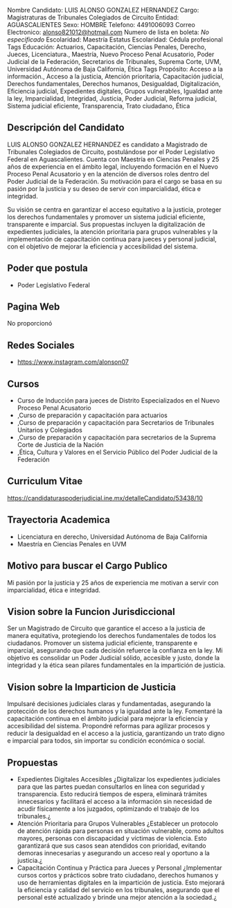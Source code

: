 Nombre Candidato: LUIS ALONSO GONZALEZ HERNANDEZ
Cargo: Magistraturas de Tribunales Colegiados de Circuito
Entidad: AGUASCALIENTES
Sexo: HOMBRE
Telefono: 4491006093
Correo Electronico: alonso821012@hotmail.com
Numero de lista en boleta: *No especificado*
Escolaridad: Maestría
Estatus Escolaridad: Cédula profesional
Tags Educación: Actuarios, Capacitación, Ciencias Penales, Derecho, Jueces, Licenciatura., Maestría, Nuevo Proceso Penal Acusatorio, Poder Judicial de la Federación, Secretarios de Tribunales, Suprema Corte, UVM, Universidad Autónoma de Baja California, Ética
Tags Propósito: Acceso a la información., Acceso a la justicia, Atención prioritaria, Capacitación judicial, Derechos fundamentales, Derechos humanos, Desigualdad, Digitalización, Eficiencia judicial, Expedientes digitales, Grupos vulnerables, Igualdad ante la ley, Imparcialidad, Integridad, Justicia, Poder Judicial, Reforma judicial, Sistema judicial eficiente, Transparencia, Trato ciudadano, Ética


## Descripción del Candidato 

LUIS ALONSO GONZALEZ HERNANDEZ es candidato a Magistrado de Tribunales Colegiados de Circuito, postulándose por el Poder Legislativo Federal en Aguascalientes. Cuenta con Maestría en Ciencias Penales y 25 años de experiencia en el ámbito legal, incluyendo formación en el Nuevo Proceso Penal Acusatorio y en la atención de diversos roles dentro del Poder Judicial de la Federación. Su motivación para el cargo se basa en su pasión por la justicia y su deseo de servir con imparcialidad, ética e integridad.

Su visión se centra en garantizar el acceso equitativo a la justicia, proteger los derechos fundamentales y promover un sistema judicial eficiente, transparente e imparcial. Sus propuestas incluyen la digitalización de expedientes judiciales, la atención prioritaria para grupos vulnerables y la implementación de capacitación continua para jueces y personal judicial, con el objetivo de mejorar la eficiencia y accesibilidad del sistema.


## Poder que postula

- Poder Legislativo Federal


## Pagina Web

No proporcionó


## Redes Sociales

- https://www.instagram.com/alonson07


## Cursos

- Curso de Inducción para jueces de Distrito Especializados en el Nuevo Proceso Penal Acusatorio
- ,Curso de preparación y capacitación para actuarios
- ,Curso de preparación y capacitación para Secretarios de Tribunales Unitarios y Colegiados
- ,Curso de preparación y capacitación para secretarios de la Suprema Corte de Justicia de la Nación
- ,Ética, Cultura y Valores en el Servicio Público del Poder Judicial de la Federación


## Curriculum Vitae

https://candidaturaspoderjudicial.ine.mx/detalleCandidato/53438/10


## Trayectoria Academica

- Licenciatura en derecho, Universidad Autónoma de Baja California
- Maestría en Ciencias Penales en UVM


## Motivo para buscar el Cargo Publico

Mi pasión por la justicia y 25 años de experiencia me motivan a servir con imparcialidad, ética e integridad.


## Vision sobre la Funcion Jurisdiccional

Ser un Magistrado de Circuito que garantice el acceso a la justicia de manera equitativa, protegiendo los derechos fundamentales de todos los ciudadanos. Promover un sistema judicial eficiente, transparente e imparcial, asegurando que cada decisión refuerce la confianza en la ley. Mi objetivo es consolidar un Poder Judicial sólido, accesible y justo, donde la integridad y la ética sean pilares fundamentales en la impartición de justicia.


## Vision sobre la Imparticion de Justicia

Impulsaré decisiones judiciales claras y fundamentadas, asegurando la protección de los derechos humanos y la igualdad ante la ley. Fomentaré la capacitación continua en el ámbito judicial para mejorar la eficiencia y accesibilidad del sistema. Propondré reformas para agilizar procesos y reducir la desigualdad en el acceso a la justicia, garantizando un trato digno e imparcial para todos, sin importar su condición económica o social.


## Propuestas

- Expedientes Digitales Accesibles ¿Digitalizar los expedientes judiciales para que las partes puedan consultarlos en línea con seguridad y transparencia. Esto reducirá tiempos de espera, eliminará trámites innecesarios y facilitará el acceso a la información sin necesidad de acudir físicamente a los juzgados, optimizando el trabajo de los tribunales.¿
- Atención Prioritaria para Grupos Vulnerables ¿Establecer un protocolo de atención rápida para personas en situación vulnerable, como adultos mayores, personas con discapacidad y víctimas de violencia. Esto garantizará que sus casos sean atendidos con prioridad, evitando demoras innecesarias y asegurando un acceso real y oportuno a la justicia.¿
- Capacitación Continua y Práctica para Jueces y Personal ¿Implementar cursos cortos y prácticos sobre trato ciudadano, derechos humanos y uso de herramientas digitales en la impartición de justicia. Esto mejorará la eficiencia y calidad del servicio en los tribunales, asegurando que el personal esté actualizado y brinde una mejor atención a la sociedad.¿

